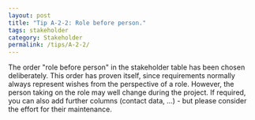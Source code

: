```yaml
---
layout: post
title: "Tip A-2-2: Role before person."
tags: stakeholder
category: Stakeholder
permalink: /tips/A-2-2/
---
```


The order "role before person" in the stakeholder table has been chosen deliberately. This order has proven itself, since requirements normally always represent wishes from the perspective of a role. However, the person taking on the role may well change during the project. If required, you can also add further columns (contact data, ...) - but please consider the effort for their maintenance.